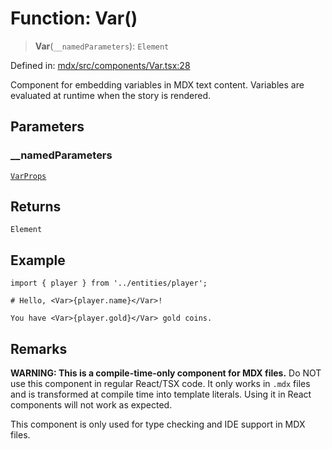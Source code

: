# Function: Var()

> **Var**(`__namedParameters`): `Element`

Defined in: [mdx/src/components/Var.tsx:28](https://github.com/laruss/react-text-game/blob/6b9098a8e439fedc8e81574fd40f3e2840d770e8/packages/mdx/src/components/Var.tsx#L28)

Component for embedding variables in MDX text content.
Variables are evaluated at runtime when the story is rendered.

## Parameters

### \_\_namedParameters

[`VarProps`](../type-aliases/VarProps.md)

## Returns

`Element`

## Example

```mdx
import { player } from '../entities/player';

# Hello, <Var>{player.name}</Var>!

You have <Var>{player.gold}</Var> gold coins.
```

## Remarks

**WARNING: This is a compile-time-only component for MDX files.**
Do NOT use this component in regular React/TSX code. It only works in `.mdx` files
and is transformed at compile time into template literals. Using it in React components
will not work as expected.

This component is only used for type checking and IDE support in MDX files.
